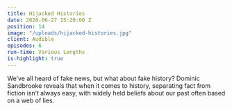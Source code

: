 ```yaml
---
title: Hijacked Histories
date: 2020-06-27 15:20:00 Z
position: 14
image: "/uploads/hijacked-histories.jpg"
client: Audible
episodes: 6
run-time: Various Lengths
is-highlight: true
---
```


We’ve all heard of fake news, but what about fake history? Dominic Sandbrooke reveals that when it comes to history, separating fact from fiction isn’t always easy, with widely held beliefs about our past often based on a web of lies.